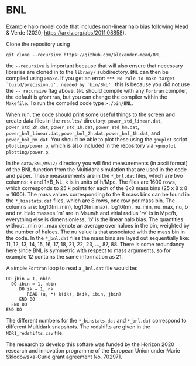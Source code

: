 # BNL

Example halo model code that includes non-linear halo bias following Mead & Verde (2020; https://arxiv.org/abs/2011.08858).

Clone the repository using
```
git clone --recursive https://github.com/alexander-mead/BNL
```
the ```--recursive``` is important because that will also ensure that necessary libraries are cloned in to the ```library/``` subdirectory. ```BNL``` can then be compiled using ```>make```. If you get an error: ```*** No rule to make target `build/precision.o', needed by `bin/BNL'.``` this is because you did not use the ```-- recursive``` flag above. ```BNL``` should compile with any ```Fortran``` compiler, the default is ```gfortran```, but you can change the compiler within the ```Makefile```. To run the compiled code type ```>./bin/BNL```.

When run, the code should print some useful things to the screen and create data files in the `results/` directory: `power_std_linear.dat`, `power_std_2h.dat`, `power_std_1h.dat`, `power_std_hm.dat`, `power_bnl_linear.dat`, `power_bnl_2h.dat`, `power_bnl_1h.dat`, and `power_bnl_hm.dat`. You should be able to plot these using the `gnuplot` script `plotting/power.p`, which is also included in the repository via `>gnuplot plotting/power.p`.

In the `data/BNL/M512/` directory you will find measurements (in ascii format) of the BNL function from the Multidark simulation that are used in the code and paper. These measurements are in the `*_bnl.dat` files, which are two columns: k and 1+B_NL, k is in units of h/Mpc. The files are 1600 rows, which corresponds to 25 k points for each of the 8x8 mass bins (25 x 8 x 8 = 1600). The mass values corresponding to the 8 mass bins can be found in the `*_binstats.dat` files, which are 8 rows, one row per mass bin. The columns are: log10(m_min), log10(m_max), log10(m), nu_min, nu_max, nu, b and rv. Halo masses 'm' are in Msun/h and virial radius 'rv' is in Mpc/h, everything else is dimensionless, 'b' is the linear halo bias. The quantities without _min or _max denote an average over haloes in the bin, weighted by the number of haloes. The nu value is that associated with the mass bin in the code. In the `*_bnl.dat` files the mass bins are layed out sequentially like: 11, 12, 13, 14, 15, 16, 17, 18, 21, 22, 23, ..., 87, 88. There is some redundancy here since BNL is symmetric with respect to mass arguments, so for example 12 contains the same information as 21.

A simple `Fortran` loop to read a `_bnl.dat` file would be:

```
DO jbin = 1, nbin
  DO ibin = 1, nbin
     DO ik = 1, nk
        READ (u, *) k(ik), B(ik, ibin, jbin)
     END DO
  END DO
END DO
```

The different numbers for the `*_binstats.dat` and `*_bnl.dat` correspond to different Multidark snapshots. The redshifts are given in the `MDR1_redshifts.csv` file.

The research to develop this softare was funded by the Horizon 2020 research and innovation programme of the European Union under Marie Sklodowska-Curie grant agreement No. 702971.
